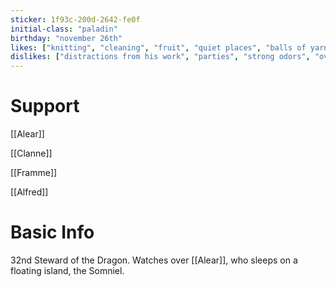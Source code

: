 ```yaml
---
sticker: 1f93c-200d-2642-fe0f
initial-class: "paladin" 
birthday: "november 26th" 
likes: ["knitting", "cleaning", "fruit", "quiet places", "balls of yarn", "writing"] 
dislikes: ["distractions from his work", "parties", "strong odors", "oversleeping", "folk food"]
---
```

# Support

[[Alear]]

[[Clanne]]

[[Framme]]

[[Alfred]]

# Basic Info

32nd Steward of the Dragon. Watches over [[Alear]], who sleeps on a floating island, the Somniel.